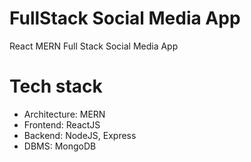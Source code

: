 # FullStack Social Media App
 
React MERN Full Stack Social Media App

# Tech stack

* Architecture: MERN
* Frontend: ReactJS
* Backend: NodeJS, Express
* DBMS: MongoDB
